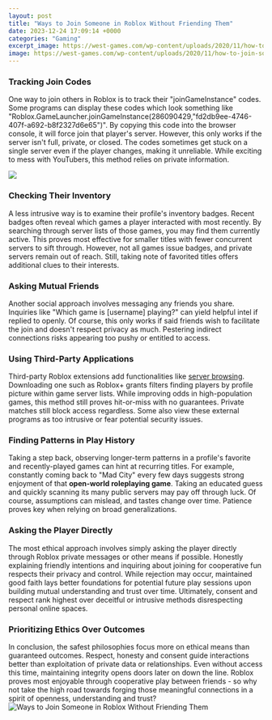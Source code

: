 ```yaml
---
layout: post
title: "Ways to Join Someone in Roblox Without Friending Them"
date: 2023-12-24 17:09:14 +0000
categories: "Gaming"
excerpt_image: https://west-games.com/wp-content/uploads/2020/11/how-to-join-someones-game-in-roblox-without-being-their_friend.jpg
image: https://west-games.com/wp-content/uploads/2020/11/how-to-join-someones-game-in-roblox-without-being-their_friend.jpg
---
```


### Tracking Join Codes
One way to join others in Roblox is to track their "joinGameInstance" codes. Some programs can display these codes which look something like "Roblox.GameLauncher.joinGameInstance(286090429,"fd2db9ee-4746-407f-a692-b8f2327d6e65")". By copying this code into the browser console, it will force join that player's server. However, this only works if the server isn't full, private, or closed. The codes sometimes get stuck on a single server even if the player changes, making it unreliable. While exciting to mess with YouTubers, this method relies on private information.

![](https://i.ytimg.com/vi/bFyMkurL788/maxresdefault.jpg)
### Checking Their Inventory
A less intrusive way is to examine their profile's inventory badges. Recent badges often reveal which games a player interacted with most recently. By searching through server lists of those games, you may find them currently active. This proves most effective for smaller titles with fewer concurrent servers to sift through. However, not all games issue badges, and private servers remain out of reach. Still, taking note of favorited titles offers additional clues to their interests.
### Asking Mutual Friends 
Another social approach involves messaging any friends you share. Inquiries like "Which game is [username] playing?" can yield helpful intel if replied to openly. Of course, this only works if said friends wish to facilitate the join and doesn't respect privacy as much. Pestering indirect connections risks appearing too pushy or entitled to access.
### Using Third-Party Applications
Third-party Roblox extensions add functionalities like [server browsing](https://store.fi.io.vn/collection/dachshund). Downloading one such as Roblox+ grants filters finding players by profile picture within game server lists. While improving odds in high-population games, this method still proves hit-or-miss with no guarantees. Private matches still block access regardless. Some also view these external programs as too intrusive or fear potential security issues.
### Finding Patterns in Play History
Taking a step back, observing longer-term patterns in a profile's favorite and recently-played games can hint at recurring titles. For example, constantly coming back to "Mad City" every few days suggests strong enjoyment of that **open-world roleplaying game**. Taking an educated guess and quickly scanning its many public servers may pay off through luck. Of course, assumptions can mislead, and tastes change over time. Patience proves key when relying on broad generalizations.
### Asking the Player Directly
The most ethical approach involves simply asking the player directly through Roblox private messages or other means if possible. Honestly explaining friendly intentions and inquiring about joining for cooperative fun respects their privacy and control. While rejection may occur, maintained good faith lays better foundations for potential future play sessions upon building mutual understanding and trust over time. Ultimately, consent and respect rank highest over deceitful or intrusive methods disrespecting personal online spaces.
### Prioritizing Ethics Over Outcomes
In conclusion, the safest philosophies focus more on ethical means than guaranteed outcomes. Respect, honesty and consent guide interactions better than exploitation of private data or relationships. Even without access this time, maintaining integrity opens doors later on down the line. Roblox proves most enjoyable through cooperative play between friends - so why not take the high road towards forging those meaningful connections in a spirit of openness, understanding and trust?
![Ways to Join Someone in Roblox Without Friending Them](https://west-games.com/wp-content/uploads/2020/11/how-to-join-someones-game-in-roblox-without-being-their_friend.jpg)